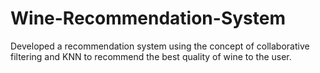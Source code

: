 # Wine-Recommendation-System
Developed a recommendation system using the concept of collaborative filtering and KNN to recommend the best quality of wine to the user.
